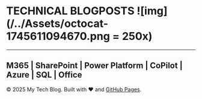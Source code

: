 # TECHNICAL BLOGPOSTS ![img](/../Assets/octocat-1745611094670.png = 250x)
----------------------------------------------------------------------
## M365 | SharePoint | Power Platform | CoPilot | Azure | SQL | Office



© 2025 My Tech Blog. Built with ❤️ and [GitHub Pages](https://pages.github.com).
